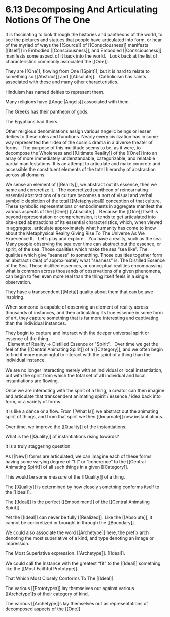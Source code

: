 # 6.13 Decomposing And Articulating Notions Of The One

It is fascinating to look through the histories and pantheons of the world, to see the pictures and statues that people have articulated into form, or hear of the myriad of ways the [[Source]] of [[Consciousness]] manifests [[Itself]] in Embodied [[Consciousness]], and Embodied [[Consciousness]] manifests some aspect of It back into the world. 
 
Look back at the list of characteristics commonly associated the [[One]]. 

They are [[One]], flowing from One [[Spirit]], but it is hard to relate to something so [[Abstract]] and [[Absolute]]. 
 
Catholicism has saints associated with these and many other characteristics. 

Hinduism has named deities to represent them. 

Many religions have [[Angel|Angels]] associated with them. 

The Greeks has their pantheon of gods. 

The Egyptians had theirs. 

Other religious denominations assign various angelic beings or lesser deities to these roles and functions. Nearly every civilization has in some way represented their idea of the cosmic drama in a diverse theater of forms. 
 
The purpose of this multitude seems to be, as it were, to decompose the Wholeness and [[Ultimate Reality]] of the [[One]] into an array of more immediately understandable, categorizable, and relatable partial manifestations. It is an attempt to articulate and make concrete and accessible the constituent elements of the total hierarchy of abstraction across all domains.  

We sense an element of [[Reality]], we abstract out its essence, then we name and concretize it. 
 
The concretized pantheon of reincarnating essential abstractions of a culture becomes a sort of visual and verbal symbolic depiction of the total [[Metaphysical]] conception of that culture. These symbolic representations or embodiments in aggregate manifest the various aspects of the [[One]] [[Absolute]].
 
Because the [[One]] Itself is beyond representation or comprehension, it tends to get articulated into bite-sized abstractions of its essential characteristics, which, when viewed in aggregate, articulate approximately what humanity has come to know about the Metaphysical Reality Giving Rise To The Universe As We Experience It. 
 
Let’s play and explore. 
 
You have a reality, such as the sea. Many people observing the sea over time can abstract out the essence, or spirit, of the sea. Those qualities which make the sea “sea like”. The qualities which give "seaness" to something. Those qualities together form an abstract (idea) of approximately what "seaness" is. The Distilled Essence of the Sea. These distilled essences, or conceptual realities encompassing what is common across thousands of observations of a given phenomena, can begin to feel even more real than the thing itself feels in a single observation. 

They have a transcendent [[Meta]] quality about them that can be awe inspiring. 

When someone is capable of observing an element of reality across thousands of instances, and then articulating its true essence in some form of art, they capture something that is far more interesting and captivating than the individual instances. 

They begin to capture and interact with the deeper universal spirit or essence of the thing.  
 
Element of Reality -> Distilled Essence or "Spirit".
 
Over time we get the feel of the [[Central Animating Spirit]] of a [[Category]], and we often begin to find it more meaningful to interact with the spirit of a thing than the individual instance.  

We are no longer interacting merely with an individual or local instantiation, but with the spirit from which the total set of all individual and local instantiations are flowing. 

Once we are interacting with the spirit of a thing, a creator can then imagine and articulate that transcendent animating spirit / essence / idea back into form, or a variety of forms. 

It is like a dance or a flow. From [[What Is]] we abstract out the animating spirit of things, and from that spirit we then [[Incarnate]] new instantiations. 

Over time, we improve the [[Quality]] of the instantiations. 

What is the [[Quality]] of instantiations rising towards? 

It is a truly staggering question. 

As [[New]] forms are articulated, we can imagine each of these forms having some varying degree of “fit” or “coherence” to the [[Central Animating Spirit]] of all such things in a given [[Category]]. 

This would be some measure of the [[Quality]] of a thing. 

The [[Quality]] is determined by how closely something conforms itself to the [[Ideal]]. 

The [[Ideal]] is the perfect [[Embodiment]] of the [[Central Animating Spirit]]. 

Yet the [[Ideal]] can never be fully [[Realized]]. Like the [[Absolute]], it cannot be concretized or brought in through the [[Boundary]].

We could also associate the word [[Archetype]] here, the prefix arch denoting the most superlative of a kind, and type denoting an image or impression.  

The Most Superlative expression. [[Archetype]]. [[Ideal]]. 

We could call the Instance with the greatest “fit” to the [[Ideal]] something like the [[Most Faithful Prototype]]. 

That Which Most Closely Conforms To The [[Ideal]]. 

The various [[Prototypes]] lay themselves out against various [[Archetype]]s of their category of kind.

The various [[Archetype]]s lay themselves out as representations of decomposed aspects of the [[One]].


